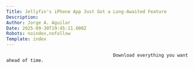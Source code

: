 ```yaml
---
Title: Jellyfin's iPhone App Just Got a Long-Awaited Feature
Description: 
Author: Jorge A. Aguilar
Date: 2025-09-30T19:45:11.000Z
Robots: noindex,nofollow
Template: index
---
```


                                            Download everything you want ahead of time.
                                        